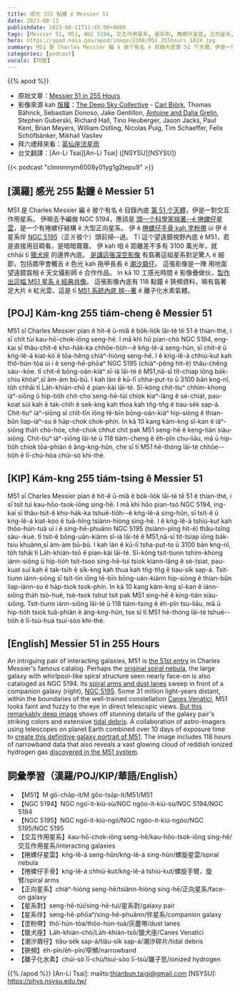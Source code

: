 ```yaml
---
title: 感光 255 點鐘 ê Messier 51
date: 2023-08-11
publishdate: 2023-08-11T11:45:00+0800
tags: [Messier 51, M51, NGC 5194, 交互作用星系, 星系對, 捲螺仔星雲, 正向星系, 星系伴, NGC 5195, 捲螺仔手骨, 塗粉帶, 獵犬座, 潮汐屑仔, 狹頻, 離子化水素, 水素]
hero: https://apod.nasa.gov/apod/image/2308/M51_255hours_1024.jpg
summary: M51 是 Charles Messier 編 ê 彼个有名 ê 目錄內底第 51 个天體，伊是一對交互作用星系。
categories: [podcast]
vocals: [阿錕]
---
```


{{% apod %}}

- 原始文章：[Messier 51 in 255 Hours](https://apod.nasa.gov/apod/ap230811.html)
- 影像來源 kah [版權][copyright]：[The Deep Sky Collective](https://www.astrobin.com/7hwtz0/) - [Carl Björk](https://elveteek.ch/en/m51-dsc), Thomas Bähnck, Sebastian Donoso, Jake Gentillon, [Antoine and Dalia Grelin](https://www.galactic-hunter.com/post/m51-the-whirlpool-galaxy), Stephen Guberski, Richard Hall, Tino Heuberger, Jason Jacks, Paul Kent, Brian Meyers, William Ostling, Nicolas Puig, Tim Schaeffer, Felix Schöfbänker, Mikhail Vasilev
- 拜六禮拜來看：[英仙座流星雨](https://blogs.nasa.gov/Watch_the_Skies/2023/08/07/best-meteor-shower-of-the-year-peaks-this-weekend/)
- 台文翻譯：[An-Li Tsai][An-Li Tsai] ([NSYSU][NSYSU])

{{< podcast "clmnmnym6008y01yg1g2tepu9" >}}

## [漢羅] 感光 255 點鐘 ê Messier 51
M51 是 Charles Messier 編 ê 彼个有名 ê 目錄內底 [第 51 个天體][the 51st entry]，伊是一對交互作用星系。
伊嘛去予編做 NGC 5194，應該是 [頭一个科學家揣著--ê 捲螺仔星雲][original spiral nebula]，是一个有捲螺仔結構 ê 大型正向星系。
伊 ê [捲螺仔手骨 kah 塗粉帶][spiral arms and dust lanes] ùi 伊 ê 星系伴 [NGC 5195][NGC 5195]（正爿彼个）頭前掃--過。
Tī 這个望遠鏡視野內底 ê M51，若是直接用目睭看，是暗暗霧霧。
伊 kah 咱 ê 距離差不多有 3100 萬光年，就 chhāi tī [獵犬座][Canes Venatici] 的邊界內底。
[是講這張深空影像][But this remarkably deep image] 有翕著這組星系對足驚人 ê 細節，包括媠甲會觸舌 ê 色光 kah 拖甲長長 ê [潮汐屑仔][tidal debris]。
這張影像是一陣 用地面望遠鏡翕相 ê 天文攝影師 ê 合作作品。
In kā 10 工感光時間 ê 影像疊做伙，[製作出這幅 M51 星系 ê 經典肖像][create this definitive galaxy portrait of M51]。
這張影像內底有 118 點鐘 ê 狹頻資料，嘛有翕著足大片 ê 紅光雲，這是 tī [M51 系統內底 揣--著][discovered in the M51 system] ê 離子化水素氣體。

## [POJ] Kám-kng 255 tiám-cheng ê Messier 51
M51 sī Charles Messier pian ê hit-ê ū-miâ ê bo̍k-lio̍k lāi-té tē 51 ê thian-thé, i sī chi̍t tùi kau-hō͘-chok-iōng seng-hē.
I mā khì hō͘ pian-chò NGC 5194, eng-kai sī thâu-chi̍t-ê kho-ha̍k-ka chhōe-tio̍h--ê kńg-lê-á seng-hûn, sī chi̍t-ê ū kńg-lê-á kiat-kò͘ ê tōa-hêng chiàⁿ-hiòng seng-hē.
I ê kńg-lê-á chhiú-kut kah thô͘-hún-tòa ùi i ê seng-hē-phōaⁿ NGC 5195 (chiàⁿ-pêng hit-ê) thâu-chêng sàu--kòe.
tī chit-ê bōng-oán-kiàⁿ sī-iá lāi-té ê M51,nā-sī ti̍t-chiap iōng ba̍k-chiu khòaⁿ,sī àm-àm bū-bū.
I kah lán ê kū-lī chha-put-to ū 3100 bān kng-nî, to̍h chhāi tī La̍h-khián-chō ê pian-kài lāi-té.
Sī-kóng chit-tiuⁿ chhim-khong iáⁿ-siōng ū hip-tio̍h chit-cho͘ seng-hē-tùi chiok kiaⁿ-lâng ê sè-chiat, pau-koat súi kah ē tak-chi̍h ê sek-kng kah thoa kah tn̂g-tn̂g ê tiau-se̍k sap-á.
Chit-tiuⁿ iáⁿ-siōng sī chi̍t-tīn iōng tē-bīn bōng-oán-kiàⁿ hip-siòng ê thian-bûn liap-iáⁿ-su ê ha̍p-chok chok-phín.
In kā 10 kang kám-kng sî-kan ê iáⁿ-siōng tha̍h chò-hóe, chè-chok chhut chit pak M51 seng-hē ê keng-tián siàu-siōng.
Chit-tiuⁿ iáⁿ-siōng lāi-té ū 118 tiám-cheng ê e̍h-pîn chu-liāu, mā ū hip-tio̍h chiok tōa-phiàn ê âng-kng-hûn, che sī tī M51 hē-thóng lāi-té chhōe--tio̍h ê lī-chú-hòa chúi-sò͘ khì-thé.

## [KIP] Kám-kng 255 tiám-tsing ê Messier 51
M51 sī Charles Messier pian ê hit-ê ū-miâ ê bo̍k-lio̍k lāi-té tē 51 ê thian-thé, i sī tsi̍t tuì kau-hōo-tsok-iōng sing-hē.
I mā khì hōo pian-tsò NGC 5194, ing-kai sī thâu-tsi̍t-ê kho-ha̍k-ka tshuē-tio̍h--ê kńg-lê-á sing-hûn, sī tsi̍t-ê ū kńg-lê-á kiat-kòo ê tuā-hîng tsiànn-hiòng sing-hē.
I ê kńg-lê-á tshiú-kut kah thôo-hún-tuà uì i ê sing-hē-phuānn NGC 5195 (tsiànn-pîng hit-ê) thâu-tsîng sàu--kuè.
tī tsit-ê bōng-uán-kiànn sī-iá lāi-té ê M51,nā-sī ti̍t-tsiap iōng ba̍k-tsiu khuànn,sī àm-àm bū-bū.
I kah lán ê kū-lī tsha-put-to ū 3100 bān kng-nî, to̍h tshāi tī La̍h-khián-tsō ê pian-kài lāi-té.
Sī-kóng tsit-tiunn tshim-khong iánn-siōng ū hip-tio̍h tsit-tsoo sing-hē-tuì tsiok kiann-lâng ê sè-tsiat, pau-kuat suí kah ē tak-tsi̍h ê sik-kng kah thua kah tn̂g-tn̂g ê tiau-si̍k sap-á.
Tsit-tiunn iánn-siōng sī tsi̍t-tīn iōng tē-bīn bōng-uán-kiànn hip-siòng ê thian-bûn liap-iánn-su ê ha̍p-tsok tsok-phín.
In kā 10 kang kám-kng sî-kan ê iánn-siōng tha̍h tsò-hué, tsè-tsok tshut tsit pak M51 sing-hē ê king-tián siàu-siōng.
Tsit-tiunn iánn-siōng lāi-té ū 118 tiám-tsing ê e̍h-pîn tsu-liāu, mā ū hip-tio̍h tsiok tuā-phiàn ê âng-kng-hûn, tse sī tī M51 hē-thóng lāi-té tshuē--tio̍h ê lī-tsú-huà tsuí-sòo khì-thé.

## [English] Messier 51 in 255 Hours
An intriguing pair of interacting galaxies, M51 is [the 51st entry][the 51st entry] in Charles Messier's famous catalog.
Perhaps the [original spiral nebula][original spiral nebula], the large galaxy with whirlpool-like spiral structure seen nearly face-on is also cataloged as NGC 5194.
Its [spiral arms and dust lanes][spiral arms and dust lanes] sweep in front of a companion galaxy (right), [NGC 5195][NGC 5195].
Some 31 million light-years distant, within the boundaries of the well-trained constellation [Canes Venatici][Canes Venatici], M51 looks faint and fuzzy to the eye in direct telescopic views.
[But this remarkably deep image][But this remarkably deep image] shows off stunning details of the galaxy pair's striking colors and extensive [tidal debris][tidal debris].
A collaboration of astro-imagers using telescopes on planet Earth combined over 10 days of exposure time to [create this definitive galaxy portrait of M51][create this definitive galaxy portrait of M51].
The image includes 118 hours of narrowband data that also reveals a vast glowing cloud of reddish ionized hydrogen gas [discovered in the M51 system][discovered in the M51 system].

## 詞彙學習（漢羅/POJ/KIP/華語/English）
- 【M51】M gō͘-cha̍p-it/M gōo-tsa̍p-it/M51/M51
- 【NGC 5194】NGC ngó͘-it-kiú-sù/NGC ngóo-it-kiú-sù/NGC 5194/NGC 5194
- 【NGC 5195】NGC ngó͘-it-kiú-ngó͘/NGC ngóo-it-kiú-ngóo/NGC 5195/NGC 5195
- 【交互作用星系】kau-hō͘-chok-iōng seng-hē/kau-hōo-tsok-iōng sing-hē/交互作用星系/interacting galaxies
- 【捲螺仔星雲】kńg-lê-á seng-hûn/kńg-lê-á sing-hûn/螺旋星雲/spiral nebula
- 【捲螺仔手骨】kńg-lê-á chhiú-kut/kńg-lê-á tshiú-kut/螺旋手臂、旋臂/spiral arms
- 【正向星系】chiàⁿ-hiòng seng-hē/tsiànn-hiòng sing-hē/正向星系/face-on galaxy
- 【星系對】seng-hē-tùi/sing-hē-tuì/星系對/galaxy pair
- 【星系伴】seng-hē-phōaⁿ/sing-hē-phuānn/伴星系/companion galaxy
- 【塗粉帶】thô͘-hún-tòa/thôo-hún-tuà/灰塵帶/dust lanes
- 【獵犬座】La̍h-khián-chō/La̍h-khián-tsō/獵犬座/Canes Venatici
- 【潮汐屑仔】tiâu-se̍k sap-á/tiâu-si̍k sap-á/潮汐碎片/tidal debris
- 【狹頻】e̍h-pîn/e̍h-pîn/窄頻/narrowband
- 【離子化水素】chúi-sò͘ lī-chú/tsuí-sòo lī-tsú/離子氫/ionized hydrogen

{{% /apod %}}
[An-Li Tsai]: mailto:thianbun.taigi@gmail.com
[NSYSU]: https://phys.nsysu.edu.tw/

[copyright]: https://apod.nasa.gov/apod/fap/lib/about_apod.html#srapply
[License]: https://creativecommons.org/licenses/by/2.0/

[the 51st entry]:http://messier.obspm.fr/m/m051.html
[original spiral nebula]:http://messier.seds.org/more/m051_rosse.html
[spiral arms and dust lanes]:https://www.nasa.gov/feature/goddard/2017/messier-51-the-whirlpool-galaxy
[NGC 5195]:https://apod.nasa.gov/apod/ap130831.html
[Canes Venatici]:http://www.hawastsoc.org/deepsky/cvn/index.html
[But this remarkably deep image]:https://www.astrobin.com/7hwtz0/
[tidal debris]:https://apod.nasa.gov/apod/ap200108.html
[create this definitive galaxy portrait of M51]:https://theastroenthusiast.com/m51-processing/
[discovered in the M51 system]:https://arxiv.org/abs/1804.01699
